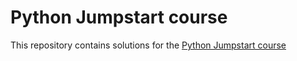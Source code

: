 # Python Jumpstart course

This repository contains solutions for the [Python Jumpstart course](https://training.talkpython.fm/courses/explore_python_jumpstart/python-language-jumpstart-building-10-apps) 